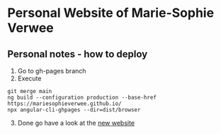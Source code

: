 # Personal Website of Marie-Sophie Verwee

## Personal notes - how to deploy
1. Go to gh-pages branch
2. Execute
```
git merge main
ng build --configuration production --base-href https://mariesophieverwee.github.io/
npx angular-cli-ghpages --dir=dist/browser
```
3. Done go have a look at the [new website](https://mariesophieverwee.github.io/)
